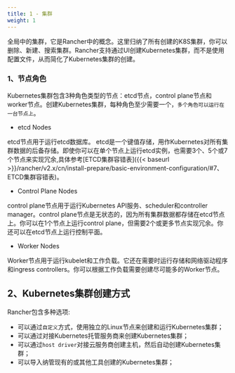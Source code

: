 ```yaml
---
title: 1 - 集群
weight: 1
---
```


全局中的集群，它是Rancher中的概念。这里归纳了所有创建的K8S集群，你可以删除、新建、搜索集群。Rancher支持通过UI创建Kubernetes集群，而不是使用配置文件，从而简化了Kubernetes集群的创建。

### 1、节点角色

Kubernetes集群包含3种角色类型的节点：etcd节点，control plane节点和worker节点。创建Kubernetes集群，每种角色至少需要一个，`多个角色可以运行在一台节点上`。

- etcd Nodes

etcd节点用于运行etcd数据库。 etcd是一个键值存储，用作Kubernetes对所有集群数据的后备存储。即使你可以在单个节点上运行etcd实例，也需要3个、5个或7个节点来实现冗余,具体参考[ETCD集群容错表]({{< baseurl >}}/rancher/v2.x/cn/install-prepare/basic-environment-configuration/#7、ETCD集群容错表)。

- Control Plane Nodes

control plane节点用于运行Kubernetes API服务、scheduler和controller manager。control plane节点是无状态的，因为所有集群数据都存储在etcd节点上。你可以在1个节点上运行control plane，但需要2个或更多节点实现冗余。你还可以在etcd节点上运行控制平面。

- Worker Nodes

Worker节点用于运行kubelet和工作负载。它还在需要时运行存储和网络驱动程序和ingress controllers。你可以根据工作负载需要创建尽可能多的Worker节点。

## 2、Kubernetes集群创建方式

Rancher包含多种选项:

- 可以通过`自定义`方式，使用独立的Linux节点来创建和运行Kubernetes集群；
- 可以通过对接Kubernetes托管服务商来创建Kubernetes集群；
- 可以通过`host driver`对接云服务商创建主机，然后自动创建Kubernetes集群；
- 可以导入纳管现有的或其他工具创建的Kubernetes集群；